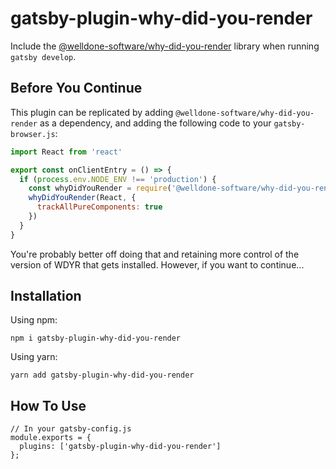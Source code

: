 # gatsby-plugin-why-did-you-render

Include the [@welldone-software/why-did-you-render](https://github.com/welldone-software/why-did-you-render) library when running `gatsby develop`.


## Before You Continue

This plugin can be replicated by adding `@welldone-software/why-did-you-render` as a dependency, and adding the
following code to your `gatsby-browser.js`:

```js
import React from 'react'

export const onClientEntry = () => {
  if (process.env.NODE_ENV !== 'production') {
    const whyDidYouRender = require('@welldone-software/why-did-you-render')
    whyDidYouRender(React, {
      trackAllPureComponents: true
    })
  }
}
```

You're probably better off doing that and retaining more control of the version of WDYR that gets installed. However, if
you want to continue...

## Installation

Using npm:

```
npm i gatsby-plugin-why-did-you-render
```

Using yarn:

```
yarn add gatsby-plugin-why-did-you-render
```

## How To Use

```
// In your gatsby-config.js
module.exports = {
  plugins: ['gatsby-plugin-why-did-you-render']
};
```

